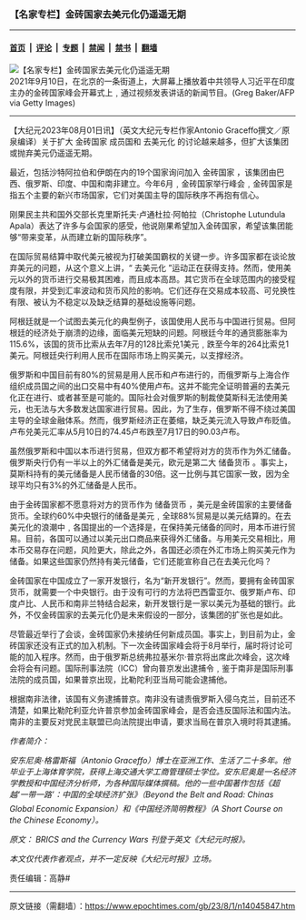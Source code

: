 ### 【名家专栏】金砖国家去美元化仍遥遥无期

---

#### [首页](../../../..?n14045847) &nbsp;|&nbsp; [评论](../../../../../epoch-comment?n14045847) &nbsp;|&nbsp; [专题](../../../../../epoch-special?n14045847) &nbsp;|&nbsp; [禁闻](../../../../../epoch-news?n14045847) &nbsp;|&nbsp; [禁书](../../../../../books?n14045847) &nbsp;|&nbsp; [翻墙](https://github.com/gfw-breaker/nogfw/blob/master/README.md?n14045847)


<div><img alt="【名家专栏】金砖国家去美元化仍遥遥无期" class="attachment-djy_600_400 size-djy_600_400 wp-post-image" src="https://i.epochtimes.com/assets/uploads/2023/08/id14045851-BRICS-china-2021-870x522-600x400.jpg"/>
<div class="caption">
 2021年9月10日，在北京的一条街道上，大屏幕上播放着中共领导人习近平在印度主办的金砖国家峰会开幕式上﹐通过视频发表讲话的新闻节目。(Greg Baker/AFP via Getty Images)
</div></div><hr/><div class="post_content" id="artbody" itemprop="articleBody">
 <!-- article content begin -->
 <p>
  【大纪元2023年08月01日讯】（英文大纪元专栏作家Antonio Graceffo撰文／原泉编译）关于扩大
  <ok href="https://www.epochtimes.com/gb/tag/%E9%87%91%E7%A0%96%E5%9B%BD%E5%AE%B6.html">
   金砖国家
  </ok>
  成员国和
  <ok href="https://www.epochtimes.com/gb/tag/%E5%8E%BB%E7%BE%8E%E5%85%83%E5%8C%96.html">
   去美元化
  </ok>
  的讨论越来越多，但扩大该集团或抛弃美元仍遥遥无期。
 </p>
 <p>
  最近，包括沙特阿拉伯和伊朗在内的19个国家询问加入
  <ok href="https://www.epochtimes.com/gb/tag/%E9%87%91%E7%A0%96%E5%9B%BD%E5%AE%B6.html">
   金砖国家
  </ok>
  ，该集团由巴西、俄罗斯、印度、中国和南非建立。今年6月﹐金砖国家举行峰会﹐金砖国家是指五个主要的新兴市场国家，它们对美国主导的国际秩序不再抱有信心。
 </p>
 <p>
  刚果民主共和国外交部长克里斯托夫‧卢通杜拉‧阿帕拉（Christophe Lutundula Apala）表达了许多与会国家的感受，他说刚果希望加入金砖国家，希望该集团能够“带来变革，从而建立新的国际秩序”。
 </p>
 <p>
  在国际贸易结算中取代美元被视为打破美国霸权的关键一步。许多国家都在谈论放弃美元的问题，从这个意义上讲，“
  <ok href="https://www.epochtimes.com/gb/tag/%E5%8E%BB%E7%BE%8E%E5%85%83%E5%8C%96.html">
   去美元化
  </ok>
  ”运动正在获得支持。然而，使用美元以外的货币进行交易极其困难，而且成本高昂。其它货币在全球范围内的接受程度有限，并受到汇率波动和货币风险的影响。它们还存在交易成本较高、可兑换性有限、被认为不稳定以及缺乏结算的基础设施等问题。
 </p>
 <p>
  阿根廷就是一个试图去美元化的典型例子，该国使用人民币与中国进行贸易。但阿根廷的经济处于崩溃的边缘，面临美元短缺的问题。阿根廷今年的通货膨胀率为115.6%，该国的货币比索从去年7月的128比索兑1美元﹐跌至今年的264比索兑1美元。阿根廷央行利用人民币在国际市场上购买美元，以支撑经济。
 </p>
 <p>
  俄罗斯和中国目前有80%的贸易是用人民币和卢布进行的，而俄罗斯与上海合作组织成员国之间的出口交易中有40%使用卢布。这并不能完全证明普遍的去美元化正在进行、或者甚至是可能的。国际社会对俄罗斯的制裁使莫斯科无法使用美元，也无法与大多数发达国家进行贸易。因此，为了生存，俄罗斯不得不绕过美国主导的全球金融体系。然而，俄罗斯经济正在萎缩，缺乏美元流入导致卢布贬值。卢布兑美元汇率从5月10日的74.45卢布跌至7月17日的90.03卢布。
 </p>
 <p>
  虽然俄罗斯和中国以本币进行贸易，但双方都不希望将对方的货币作为外汇储备。俄罗斯央行仍有一半以上的外汇储备是美元，欧元是第二大
  <ok href="https://www.epochtimes.com/gb/tag/%E5%82%A8%E5%A4%87%E8%B4%A7%E5%B8%81.html">
   储备货币
  </ok>
  。事实上，莫斯科持有的美元储备是人民币储备的30倍。这一比例与其它国家一致，因为全球平均只有3%的外汇储备是人民币。
 </p>
 <p>
  由于金砖国家都不愿意将对方的货币作为
  <ok href="https://www.epochtimes.com/gb/tag/%E5%82%A8%E5%A4%87%E8%B4%A7%E5%B8%81.html">
   储备货币
  </ok>
  ，美元是金砖国家的主要储备货币。全球约60%中央银行的储备是美元﹐全球88%贸易是以美元结算的。在去美元化的浪潮中﹐各国提出的一个选择是，在保持美元储备的同时，用本币进行贸易。目前，各国可以通过以美元出口商品来获得外汇储备。与用美元交易相比，用本币交易存在问题，风险更大，除此之外，各国还必须在外汇市场上购买美元作为储备。如果这些国家仍然持有美元储备，它们还能宣称自己在去美元化吗？
 </p>
 <p>
  金砖国家在中国成立了一家开发银行，名为“新开发银行”。然而，要拥有金砖国家货币，就需要一个中央银行。由于没有可行的方法将巴西雷亚尔、俄罗斯卢布、印度卢比、人民币和南非兰特结合起来，新开发银行是一家以美元为基础的银行。此外，不仅金砖国家的去美元化仍是未来假设的一部分，该集团的扩张也是如此。
 </p>
 <p>
  尽管最近举行了会谈，金砖国家仍未接纳任何新成员国。事实上，到目前为止，金砖国家还没有正式的加入机制。下一次金砖国家峰会将于8月举行，届时将讨论可能的加入程序。然而，由于俄罗斯总统弗拉基米尔‧普京将出席此次峰会，这次峰会将会有问题。国际刑事法院（ICC）曾向普京发出逮捕令﹐鉴于南非是国际刑事法院的成员国，如果普京出现，比勒陀利亚当局可能会逮捕他。
 </p>
 <p>
  根据南非法律，该国有义务逮捕普京。南非没有谴责俄罗斯入侵乌克兰，目前还不清楚，如果比勒陀利亚允许普京参加金砖国家峰会，是否会违反国际法和国内法。南非的主要反对党民主联盟已向法院提出申请，要求当局在普京入境时将其逮捕。
 </p>
 <p>
  <em>
   作者简介：
  </em>
 </p>
 <p>
  <em>
   安东尼奥‧格雷斯福（Antonio Graceffo）博士在亚洲工作、生活了二十多年。他毕业于上海体育学院，获得上海交通大学工商管理硕士学位。安东尼奥是一名经济学教授和中国经济分析师，为各种国际媒体撰稿。他的一些中国著作包括《超越‘一带一路’：中国的全球经济扩张》（Beyond the Belt and Road: Chinas Global Economic Expansion）和《中国经济简明教程》（A Short Course on the Chinese Economy）。
  </em>
 </p>
 <p>
  <em>
   原文：
   <ok href="https://www.theepochtimes.com/opinion/brics-and-the-currency-wars-5411541" rel="noopener noreferrer" target="_blank">
    BRICS and the Currency Wars
   </ok>
   刊登于英文《大纪元时报》。
  </em>
 </p>
 <p>
  <em>
   本文仅代表作者观点，并不一定反映《大纪元时报》立场。
  </em>
 </p>
 <p>
  责任编辑：高静#
 </p>
 <!-- article content end -->
 <div id="below_article_ad">
 </div>
</div>


---

原文链接（需翻墙）：https://www.epochtimes.com/gb/23/8/1/n14045847.htm